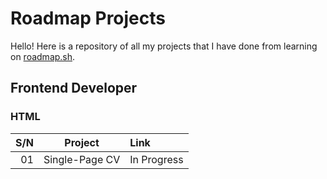 # Roadmap Projects
Hello! Here is a repository of all my projects that I have done from learning on [roadmap.sh](roadmap.sh).

## Frontend Developer
### HTML
| S/N | Project | Link |
|-:|:-:|:-|
| 01 | Single-Page CV | In Progress |
